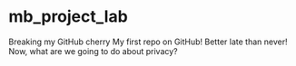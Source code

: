 # mb_project_lab
Breaking my GitHub cherry
My first repo on GitHub! Better late than never! Now, what are we going to do about privacy?
